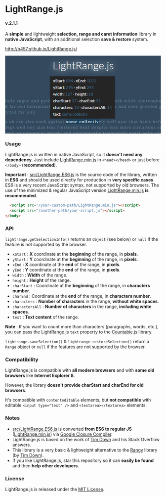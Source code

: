 # LightRange.js
#### v.2.1.1

A **simple** and lightweight **selection, range and caret information** library in **native JavaScript**, with an additional selection **save & restore** system.

http://n457.github.io/LightRange.js/

<img src="screenshot.png" align="center">



### Usage

LightRange.js is written in native JavaScript, so it **doesn't need any dependency**.
Just include [LightRange.min.js](LightRange.min.js) in `<head></head>` or just before `</body>` (**recommended**).

**Important** : [src/LightRange.ES6.js](src/LightRange.ES6.js) is the source code of the library, written in **ES6** and should be used directly for production in **very specific cases**. ES6 is a very recent JavaScript syntax, not supported by old browsers. The use of the minimized & regular JavaScript version [LightRange.min.js](LightRange.min.js) **is recommended**.

```html
  <script src="/your-custom-path/LightRange.min.js"></script>
  <script src="/another-path/your-script.js"></script>
</body>
```



### API

`lightrange.getSelectionInfo()` returns an `Object` (see below) or `null` if the feature is not supported by the browser.

* `xStart` : **X** coordinate at the **beginning** of the range, in **pixels**.
* `yStart` : **Y** coordinate at the **beginning** of the range, in **pixels**.
* `xEnd` : **X** coordinate at the **end** of the range, in **pixels**.
* `yEnd` : **Y** coordinate at the **end** of the range, in **pixels**.
* `width` : **Width** of the range.
* `height` : **Height** of the range.
* `charStart` : Coordinate at the **beginning** of the range, in **characters number**.
* `charEnd` : Coordinate at the **end** of the range, in **characters number**.
* `characters` : **Number of characters** in the range, **without white spaces**.
* `charactersAll` : **Number of characters** in the range, **including white spaces**.
* `text` : **Text content** of the range.

**Note** : If you want to count more than characters (paragraphs, words, etc.), you can pass the LightRange.js `text` property to the [Countable.js](https://github.com/RadLikeWhoa/Countable) library.


`lightrange.saveSelection()` & `lightrange.restoreSelection()` return a `Range` object or `null` if the features are not supported by the browser.



### Compatibility

LightRange.js is compatible with **all modern browsers** and with **some old browsers** like **Internet Explorer 8**.

However, the library **doesn't provide charStart and charEnd for old browsers**.

It's compatible with `contenteditable` elements, but **not compatible** with editable `<input type="text" />` and `<textarea></textarea>` elements.



### Notes

* [src/LightRange.ES6.js](src/LightRange.ES6.js) is converted **from ES6 to regular JS** ([LightRange.min.js](LightRange.min.js)) via [Google Closure Compiler](https://closure-compiler.appspot.com/home).
* LightRange.js is based on the work of [Tim Down](https://github.com/timdown) and his Stack Overflow answers.
* This library is a very basic & lightweight alternative to the [Rangy](https://github.com/timdown/rangy) library (by [Tim Down](https://github.com/timdown)).
* If you like LightRange.js, star this repository so it can **easily be found** and then **help other developers**.



### License

LightRange.js is released under the [MIT License](LICENSE).
